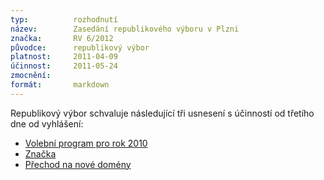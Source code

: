 ```yaml
---
typ:          rozhodnutí
název:        Zasedání republikového výboru v Plzni
značka:       RV 6/2012
původce:      republikový výbor
platnost:     2011-04-09
účinnost:     2011-05-24
zmocnění:     
formát:       markdown
---
```

Republikový výbor schvaluje následující tři usnesení s účinností od třetího dne od vyhlášení:

* [Volební program pro rok 2010](http://www.pirati.cz/rv/program)
* [Značka](http://www.pirati.cz/rv/znacka)
* [Přechod na nové domény](http://www.pirati.cz/rv/domeny)

